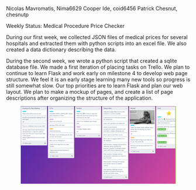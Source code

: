 Nicolas Mavromatis, Nima6629
Cooper Ide, coid6456
Patrick Chesnut, chesnutp

Weekly Status: Medical Procedure Price Checker

During our first week, we collected JSON files of medical prices for several hospitals and extracted them with python scripts into an excel file.
We also created a data dictionary describing the data. 

During the second week, we wrote a python script that created a sqlite database file. We made a first iteration of placing tasks on Trello.
We plan to continue to learn Flask and work early on milestone 4 to develop web page structure. 
We feel it is an early stage learning many new tools so progress is still somewhat slow. 
Our top priorities are to learn Flask and plan our web layout.
We plan to make a mockup of pages, and create a list of page descriptions after organizing the structure of the application. 

<figure>
  <IMG SRC="TrelloSC.PNG">
</figure>
